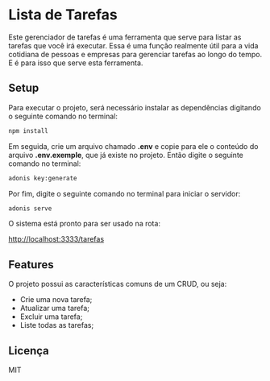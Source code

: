 # Lista de Tarefas

Este gerenciador de tarefas é uma ferramenta que serve para listar as tarefas que você irá executar. Essa é uma função realmente útil para a vida cotidiana de pessoas e empresas para gerenciar tarefas ao longo do tempo. E é para isso que serve esta ferramenta.

## Setup

Para executar o projeto, será necessário instalar as dependências digitando o seguinte comando no terminal:

```bash
npm install
```

Em seguida, crie um arquivo chamado **.env** e copie para ele o conteúdo do arquivo **.env.exemple**, que já existe no projeto. Então digite o seguinte comando no terminal:

```bash
adonis key:generate
```

Por fim, digite o seguinte comando no terminal para iniciar o servidor:

```bash
adonis serve
```

O sistema está pronto para ser usado na rota:

[http://localhost:3333/tarefas](http://localhost:3333/tarefas)

## Features

O projeto possui as características comuns de um CRUD, ou seja:

* Crie uma nova tarefa;
* Atualizar uma tarefa;
* Excluir uma tarefa;
* Liste todas as tarefas;

## Licença

MIT
